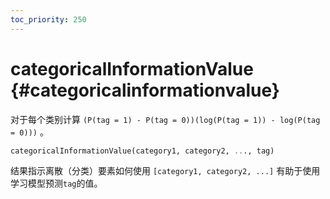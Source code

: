 ```yaml
---
toc_priority: 250
---
```


# categoricalInformationValue {#categoricalinformationvalue}

对于每个类别计算 `(P(tag = 1) - P(tag = 0))(log(P(tag = 1)) - log(P(tag = 0)))` 。

``` sql
categoricalInformationValue(category1, category2, ..., tag)
```

结果指示离散（分类）要素如何使用 `[category1, category2, ...]` 有助于使用学习模型预测`tag`的值。
